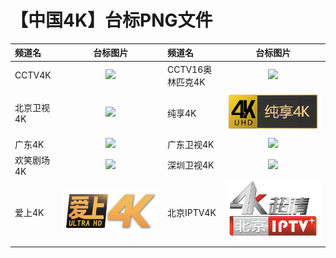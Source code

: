 # 【中国4K】台标PNG文件
|频道名|台标图片|频道名|台标图片|
|:---|:---:|:---|:---:|
|CCTV4K|<img src="https://raw.githubusercontent.com/samkolau/TVLOGO/main/logo/CCTV/CCTV4K.png">|CCTV16奥林匹克4K|<img src="https://raw.githubusercontent.com/samkolau/TVLOGO/main/logo/CCTV/CCTV16奥林匹克.png">|
|北京卫视4K|<img src="https://raw.githubusercontent.com/samkolau/TVLOGO/main/logo/4K/北京卫视4K.png">|纯享4K|<img src="https://raw.githubusercontent.com/love599/TVLOGO/main/logo/4K/纯享4K.png">|
|广东4K|<img src="https://raw.githubusercontent.com/samkolau/TVLOGO/main/logo/4K/广东4K.png">|广东卫视4K|<img src="https://raw.githubusercontent.com/samkolau/TVLOGO/main/logo/4K/广东卫视4K.png">|
|欢笑剧场4K|<img src="https://raw.githubusercontent.com/samkolau/TVLOGO/main/logo/4K/欢笑剧场4K.png">|深圳卫视4K|<img src="https://raw.githubusercontent.com/samkolau/TVLOGO/main/logo/4K/深圳卫视4K.png">|
|爱上4K|<img src="https://raw.githubusercontent.com/love599/TVLOGO/main/logo/4K/爱上4K.png">|北京IPTV4K|<img src="https://raw.githubusercontent.com/love599/TVLOGO/main/logo/4K/北京IPTV4K.png">|
